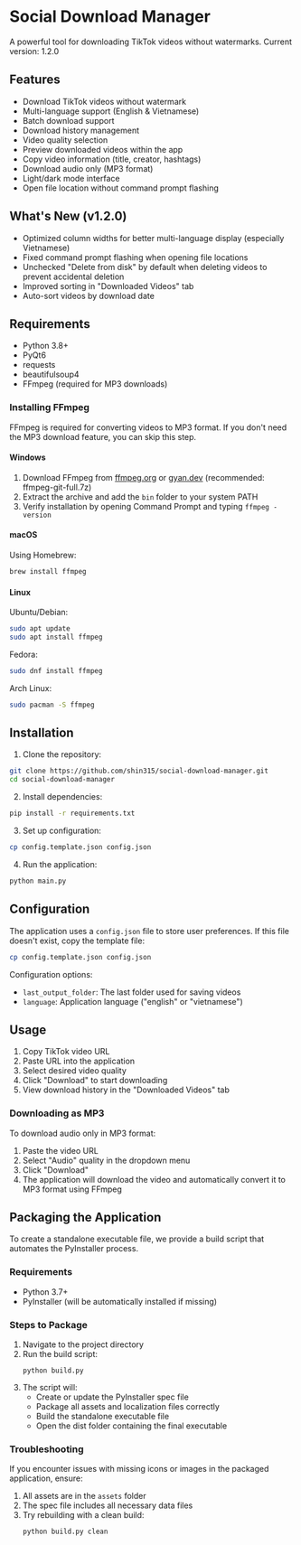 # Social Download Manager

A powerful tool for downloading TikTok videos without watermarks. Current version: 1.2.0

## Features

- Download TikTok videos without watermark
- Multi-language support (English & Vietnamese)
- Batch download support
- Download history management
- Video quality selection
- Preview downloaded videos within the app
- Copy video information (title, creator, hashtags)
- Download audio only (MP3 format)
- Light/dark mode interface
- Open file location without command prompt flashing

## What's New (v1.2.0)

- Optimized column widths for better multi-language display (especially Vietnamese)
- Fixed command prompt flashing when opening file locations
- Unchecked "Delete from disk" by default when deleting videos to prevent accidental deletion
- Improved sorting in "Downloaded Videos" tab
- Auto-sort videos by download date

## Requirements

- Python 3.8+
- PyQt6
- requests
- beautifulsoup4
- FFmpeg (required for MP3 downloads)

### Installing FFmpeg

FFmpeg is required for converting videos to MP3 format. If you don't need the MP3 download feature, you can skip this step.

#### Windows
1. Download FFmpeg from [ffmpeg.org](https://ffmpeg.org/download.html) or [gyan.dev](https://www.gyan.dev/ffmpeg/builds/) (recommended: ffmpeg-git-full.7z)
2. Extract the archive and add the `bin` folder to your system PATH
3. Verify installation by opening Command Prompt and typing `ffmpeg -version`

#### macOS
Using Homebrew:
```bash
brew install ffmpeg
```

#### Linux
Ubuntu/Debian:
```bash
sudo apt update
sudo apt install ffmpeg
```

Fedora:
```bash
sudo dnf install ffmpeg
```

Arch Linux:
```bash
sudo pacman -S ffmpeg
```

## Installation

1. Clone the repository:
```bash
git clone https://github.com/shin315/social-download-manager.git
cd social-download-manager
```

2. Install dependencies:
```bash
pip install -r requirements.txt
```

3. Set up configuration:
```bash
cp config.template.json config.json
```

4. Run the application:
```bash
python main.py
```

## Configuration

The application uses a `config.json` file to store user preferences. If this file doesn't exist, copy the template file:

```bash
cp config.template.json config.json
```

Configuration options:
- `last_output_folder`: The last folder used for saving videos
- `language`: Application language ("english" or "vietnamese")

## Usage

1. Copy TikTok video URL
2. Paste URL into the application
3. Select desired video quality
4. Click "Download" to start downloading
5. View download history in the "Downloaded Videos" tab

### Downloading as MP3
To download audio only in MP3 format:
1. Paste the video URL
2. Select "Audio" quality in the dropdown menu
3. Click "Download"
4. The application will download the video and automatically convert it to MP3 format using FFmpeg

## Packaging the Application

To create a standalone executable file, we provide a build script that automates the PyInstaller process.

### Requirements
- Python 3.7+
- PyInstaller (will be automatically installed if missing)

### Steps to Package
1. Navigate to the project directory
2. Run the build script:
   ```
   python build.py
   ```
3. The script will:
   - Create or update the PyInstaller spec file
   - Package all assets and localization files correctly
   - Build the standalone executable file
   - Open the dist folder containing the final executable

### Troubleshooting
If you encounter issues with missing icons or images in the packaged application, ensure:
1. All assets are in the `assets` folder
2. The spec file includes all necessary data files
3. Try rebuilding with a clean build:
   ```
   python build.py clean
   ``` 